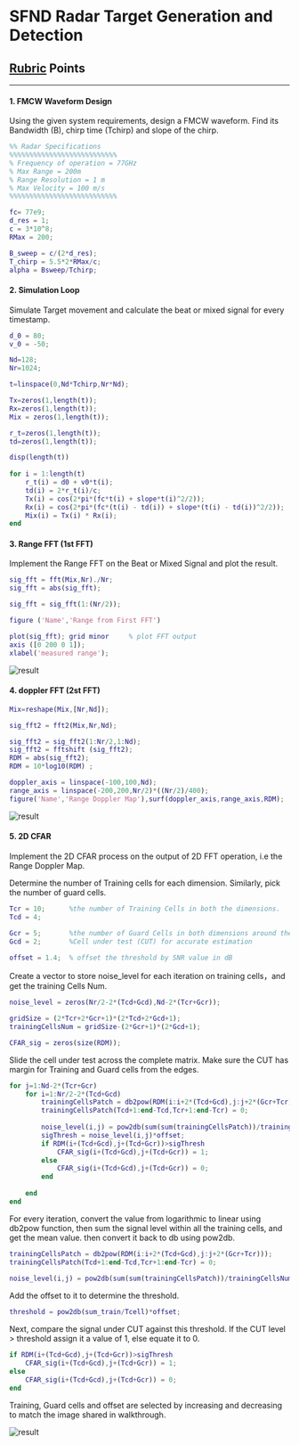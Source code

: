 # SFND Radar Target Generation and Detection
## [Rubric](https://review.udacity.com/#!/rubrics/2548/view) Points
---
#### 1. FMCW Waveform Design
Using the given system requirements, design a FMCW waveform. Find its Bandwidth (B), chirp time (Tchirp) and slope of the chirp.

```Matlab
%% Radar Specifications 
%%%%%%%%%%%%%%%%%%%%%%%%%%%
% Frequency of operation = 77GHz
% Max Range = 200m
% Range Resolution = 1 m
% Max Velocity = 100 m/s
%%%%%%%%%%%%%%%%%%%%%%%%%%%

fc= 77e9;         
d_res = 1;
c = 3*10^8;
RMax = 200;

B_sweep = c/(2*d_res);
T_chirp = 5.5*2*RMax/c; 
alpha = Bsweep/Tchirp; 
```

#### 2. Simulation Loop
Simulate Target movement and calculate the beat or mixed signal for every timestamp.

```Matlab
d_0 = 80;         
v_0 = -50;        

Nd=128;          
Nr=1024;         

t=linspace(0,Nd*Tchirp,Nr*Nd); 

Tx=zeros(1,length(t));       
Rx=zeros(1,length(t));       
Mix = zeros(1,length(t));     

r_t=zeros(1,length(t));
td=zeros(1,length(t));

disp(length(t))
 
for i = 1:length(t)         
    r_t(i) = d0 + v0*t(i);
    td(i) = 2*r_t(i)/c; 
    Tx(i) = cos(2*pi*(fc*t(i) + slope*t(i)^2/2));
    Rx(i) = cos(2*pi*(fc*(t(i) - td(i)) + slope*(t(i) - td(i))^2/2));
    Mix(i) = Tx(i) * Rx(i);
end
```

#### 3. Range FFT (1st FFT)

Implement the Range FFT on the Beat or Mixed Signal and plot the result.

```Matlab
sig_fft = fft(Mix,Nr)./Nr;
sig_fft = abs(sig_fft);  

sig_fft = sig_fft(1:(Nr/2));

figure ('Name','Range from First FFT')

plot(sig_fft); grid minor     % plot FFT output 
axis ([0 200 0 1]);
xlabel('measured range');
```
![result](Images/range_FFT.png)

#### 4. doppler FFT (2st FFT)

```Matlab
Mix=reshape(Mix,[Nr,Nd]);

sig_fft2 = fft2(Mix,Nr,Nd);

sig_fft2 = sig_fft2(1:Nr/2,1:Nd);
sig_fft2 = fftshift (sig_fft2);
RDM = abs(sig_fft2);
RDM = 10*log10(RDM) ;

doppler_axis = linspace(-100,100,Nd);
range_axis = linspace(-200,200,Nr/2)*((Nr/2)/400);
figure('Name','Range Doppler Map'),surf(doppler_axis,range_axis,RDM);
```
![result](Images/2D_FFT.png)

#### 5. 2D CFAR
Implement the 2D CFAR process on the output of 2D FFT operation, i.e the Range Doppler Map.

Determine the number of Training cells for each dimension. Similarly, pick the number of guard cells.

```Matlab
Tcr = 10;      %the number of Training Cells in both the dimensions.
Tcd = 4;

Gcr = 5;       %the number of Guard Cells in both dimensions around the 
Gcd = 2;       %Cell under test (CUT) for accurate estimation
      
offset = 1.4;  % offset the threshold by SNR value in dB
```

Create a vector to store noise_level for each iteration on training cells，and  get the training Cells Num.

```Matlab
noise_level = zeros(Nr/2-2*(Tcd+Gcd),Nd-2*(Tcr+Gcr));

gridSize = (2*Tcr+2*Gcr+1)*(2*Tcd+2*Gcd+1);
trainingCellsNum = gridSize-(2*Gcr+1)*(2*Gcd+1);   

CFAR_sig = zeros(size(RDM)); 
```

Slide the cell under test across the complete matrix. Make sure the CUT has margin for Training and Guard cells from the edges.

```Matlab
for j=1:Nd-2*(Tcr+Gcr)
    for i=1:Nr/2-2*(Tcd+Gcd)
        trainingCellsPatch = db2pow(RDM(i:i+2*(Tcd+Gcd),j:j+2*(Gcr+Tcr)));
        trainingCellsPatch(Tcd+1:end-Tcd,Tcr+1:end-Tcr) = 0;
        
        noise_level(i,j) = pow2db(sum(sum(trainingCellsPatch))/trainingCellsNum);
        sigThresh = noise_level(i,j)*offset;
        if RDM(i+(Tcd+Gcd),j+(Tcd+Gcr))>sigThresh
            CFAR_sig(i+(Tcd+Gcd),j+(Tcd+Gcr)) = 1;
        else
            CFAR_sig(i+(Tcd+Gcd),j+(Tcd+Gcr)) = 0;
        end
           
    end
end
```

For every iteration,  convert the value from logarithmic to linear using db2pow function, then sum the signal level within all the training cells, and get the mean value. then convert it back to db using pow2db.

```Matlab
trainingCellsPatch = db2pow(RDM(i:i+2*(Tcd+Gcd),j:j+2*(Gcr+Tcr)));
trainingCellsPatch(Tcd+1:end-Tcd,Tcr+1:end-Tcr) = 0;
        
noise_level(i,j) = pow2db(sum(sum(trainingCellsPatch))/trainingCellsNum);
```

Add the offset to it to determine the threshold.

```Matlab
threshold = pow2db(sum_train/Tcell)*offset;
```

Next, compare the signal under CUT against this threshold.
If the CUT level > threshold assign it a value of 1, else equate it to 0.

```Matlab
if RDM(i+(Tcd+Gcd),j+(Tcd+Gcr))>sigThresh
    CFAR_sig(i+(Tcd+Gcd),j+(Tcd+Gcr)) = 1;
else
    CFAR_sig(i+(Tcd+Gcd),j+(Tcd+Gcr)) = 0;
end
```

Training, Guard cells and offset are selected by increasing and decreasing to match the image shared in walkthrough.


![result](Images/CA_CFAR.png)
